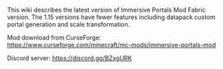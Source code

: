 
This wiki describes the latest version of Immersive Portals Mod Fabric version.
The 1.15 versions have fewer features including datapack custom portal generation and scale transformation.

Mod download from CurseForge: https://www.curseforge.com/minecraft/mc-mods/immersive-portals-mod

Discord server: https://discord.gg/BZxgURK